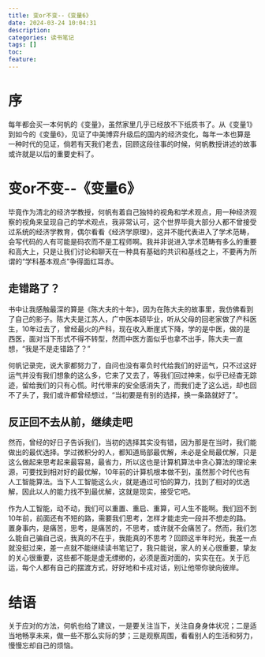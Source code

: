 ```yaml
---
title: 变or不变--《变量6》
date: 2024-03-24 10:04:31
description:
categories: 读书笔记
tags: []
toc:
feature:
---
```


# 序

每年都会买一本何帆的《变量》，虽然家里几乎已经放不下纸质书了。从《变量1》到如今的《变量6》，见证了中美博弈升级后的国内的经济变化，每年一本也算是一种时代的见证，倘若有天我们老去，回顾这段往事的时候，何帆教授讲述的故事或许就是以后的重要史料了。

<!-- more -->

# 变or不变--《变量6》

毕竟作为清北的经济学教授，何帆有着自己独特的视角和学术观点，用一种经济观察的视角来呈现自己的学术观点，我非常认可，这个世界毕竟大部分人都不曾接受过系统的经济学教育，偶尔看看《经济学原理》，这并不能代表进入了学术范畴，会写代码的人有可能是码农而不是工程师啊。我并非说进入学术范畴有多么的重要和高大上，只是让我们讨论和聊天在一种具有基础的共识和基线之上，不要再为所谓的“学科基本观点”争得面红耳赤。

## 走错路了？

书中让我感触最深的算是《陈大夫的十年》，因为在陈大夫的故事里，我仿佛看到了自己的影子。陈大夫是江苏人，广中医本硕毕业，听从父母的回老家做了产科医生，10年过去了，曾经最火的产科，现在收入断崖式下降，学的是中医，做的是西医，面对当下形式不得不转型，然而中医方面似乎也拿不出手，陈大夫一直想，“我是不是走错路了？”

何帆记录完，说大家都努力了，自问也没有辜负时代给我们的好运气，只不过这好运气并没有我们想象的这么多，它来了又去了，等我们回过神来，似乎已经杳无踪迹，留给我们的只有心慌。时代带来的安全感消失了，而我们走了这么远，却也回不了头了，我们或许都曾经想过，“当初要是有别的选择，换一条路就好了”。

## 反正回不去从前，继续走吧

然而，曾经的好日子告诉我们，当初的选择其实没有错，因为那是在当时，我们能做出的最优选择。学过微积分的人，都知道局部最优解，未必是全局最优解，只是这么做起来思考起来最容易，最省力，所以这也是计算机算法中贪心算法的理论来源，可要找到相对好的最优解，10年前的计算机根本做不到，虽然那个时代也有人工智能算法。当下人工智能这么火，就是通过可怕的算力，找到了相对的优选解，因此以人的能力找不到最优解，这就是现实，接受它吧。

作为人工智能，动不动，我们可以重置、重启、重算，可人生不能啊。我们回不到10年前，前面还有不短的路，需要我们思考，怎样才能走完一段并不想走的路。置身事内，是痛苦，思考，是痛苦的，不思考，或许就不会痛苦了。然而，我们怎么能自己骗自己说，我真的不在乎，我能真的不思考？回顾这半年时光，我差一点就没挺过来，差一点就不能继续读书笔记了，我只能说，家人的关心很重要，挚友的关心很重要，这些都不能是虚无缥缈的，必须是面对面的，实实在在。关于厄运，每个人都有自己的摆渡方式，好好地和卡戎对话，别让他带你驶向彼岸。

# 结语

关于应对的方法，何帆也给了建议，一是要关注当下，关注自身身体状况；二是适当地畅享未来，做一些不那么实际的梦；三是观察周围，看看别人的生活和努力，慢慢忘却自己的烦恼。